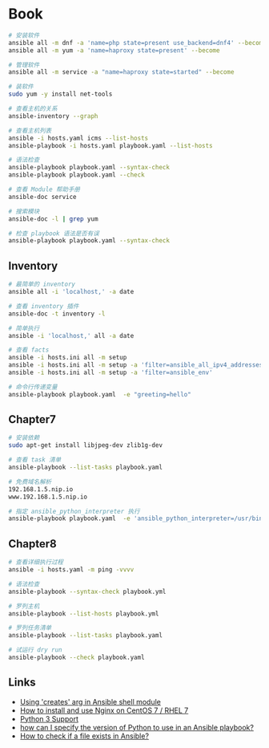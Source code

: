 # Book

```sh
# 安装软件
ansible all -m dnf -a 'name=php state=present use_backend=dnf4' --become
ansible all -m yum -a 'name=haproxy state=present' --become

# 管理软件
ansible all -m service -a "name=haproxy state=started" --become

# 装软件
sudo yum -y install net-tools

# 查看主机的关系
ansible-inventory --graph

# 查看主机列表
ansible -i hosts.yaml icms --list-hosts
ansible-playbook -i hosts.yaml playbook.yaml --list-hosts

# 语法检查
ansible-playbook playbook.yaml --syntax-check
ansible-playbook playbook.yaml --check

# 查看 Module 帮助手册
ansible-doc service

# 搜索模块
ansible-doc -l | grep yum

# 检查 playbook 语法是否有误
ansible-playbook playbook.yaml --syntax-check
```

## Inventory

```sh
# 最简单的 inventory
ansible all -i 'localhost,' -a date

# 查看 inventory 插件
ansible-doc -t inventory -l

# 简单执行
ansible -i 'localhost,' all -a date

# 查看 facts
ansible -i hosts.ini all -m setup
ansible -i hosts.ini all -m setup -a 'filter=ansible_all_ipv4_addresses'
ansible -i hosts.ini all -m setup -a 'filter=ansible_env'

# 命令行传递变量
ansible-playbook playbook.yaml  -e "greeting=hello"
```

## Chapter7

```sh
# 安装依赖
sudo apt-get install libjpeg-dev zlib1g-dev

# 查看 task 清单 
ansible-playbook --list-tasks playbook.yaml

# 免费域名解析
192.168.1.5.nip.io
www.192.168.1.5.nip.io

# 指定 ansible_python_interpreter 执行
ansible-playbook playbook.yaml  -e 'ansible_python_interpreter=/usr/bin/python3'
```

## Chapter8

```sh
# 查看详细执行过程
ansible -i hosts.yaml -m ping -vvvv

# 语法检查
ansible-playbook --syntax-check playbook.yml

# 罗列主机
ansible-playbook --list-hosts playbook.yml

# 罗列任务清单
ansible-playbook --list-tasks playbook.yaml

# 试运行 dry run
ansible-playbook --check playbook.yaml
```


## Links

- [Using 'creates' arg in Ansible shell module](https://stackoverflow.com/questions/28468551/using-creates-arg-in-ansible-shell-module)
- [How to install and use Nginx on CentOS 7 / RHEL 7](https://www.cyberciti.biz/faq/how-to-install-and-use-nginx-on-centos-7-rhel-7/)
- [Python 3 Support](https://docs.ansible.com/ansible/latest/reference_appendices/python_3_support.html)
- [how can I specify the version of Python to use in an Ansible playbook?](https://stackoverflow.com/questions/58450608/how-can-i-specify-the-version-of-python-to-use-in-an-ansible-playbook)
- [How to check if a file exists in Ansible?](https://stackoverflow.com/a/47814649)


